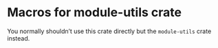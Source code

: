 # Macros for module-utils crate

You normally shouldn’t use this crate directly but the `module-utils` crate instead.
